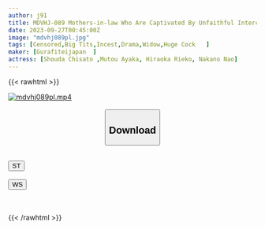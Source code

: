 ```yaml
---
author: j91
title: MDVHJ-089 Mothers-in-law Who Are Captivated By Unfaithful Intercourse With Their Husband's Stepchild's Big Cock... (4)
date: 2023-09-27T00:45:00Z
image: "mdvhj089pl.jpg"
tags: [Censored,Big Tits,Incest,Drama,Widow,Huge Cock	]
maker: [Gurafiteijapan  ]
actress: [Shouda Chisato ,Mutou Ayaka, Hiraoka Rieko, Nakano Nao]
---
```



{{< rawhtml >}}

<div class="video" data-videoid="4d9pXxOQ0kcrVb">
    <a href="javascript:;">
        <img src="https://my.j91.asia/posts/mdvhj089pl/mdvhj089pl.jpg" width="WIDTH" height="HEIGHT" alt="mdvhj089pl.mp4" loading="lazy">
    </a>
</div>

<script type="text/javascript" src="https://j91.asia/asset/on-demand-st.js"></script>

<br>
  <link rel="stylesheet" href="https://j91.asia/asset/bs5.css">
  
  <center>
  <button class="btn btn-primary" type="button" data-bs-toggle="collapse" data-bs-target=".multi-collapse" aria-expanded="false" aria-controls="multiCollapseExample1 multiCollapseExample2"><h2>Download</h2></button></center>
</p>
<div class="row">
  <div class="col">
    <div class="collapse multi-collapse" id="multiCollapseExample1">
      <div class="card card-body">
	      	      <br>
<div class="buttons">  
<a href="https://streamtape.to/v/4d9pXxOQ0kcrVb"><button class="btn-hover color-3"><i class="fa fa-download"></i> ST</button></a></div>
    </div>
  </div>
</div>
  <div class="col">
    <div class="collapse multi-collapse" id="multiCollapseExample2">
      <div class="card card-body">
	      <br>
<div class="buttons">
    <a href="https://wolfstream.tv/grjukjq8259l"><button class="btn-hover color-9"><i class="fa fa-download"></i> WS</button></a></div>
<br><br>
      </div>
    </div>
  </div>
</div>

{{< /rawhtml >}}
